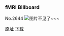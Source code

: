### fMRI Billboard
No.2644
![图片不见了~~~](https://imgs.xkcd.com/comics/fmri_billboard.png)

[原址](https://xkcd.com//2644) [下载](https://imgs.xkcd.com/comics/fmri_billboard.png)

